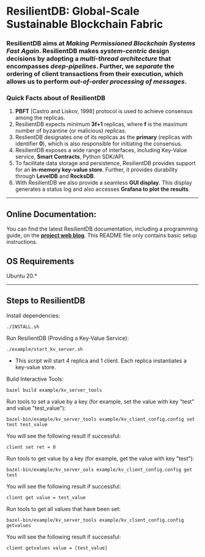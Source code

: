 # ResilientDB: Global-Scale Sustainable Blockchain Fabric

### ResilientDB aims at *Making Permissioned Blockchain Systems Fast Again*. ResilientDB makes *system-centric* design decisions by adopting a *multi-thread architecture* that encompasses *deep-pipelines*. Further, we *separate* the ordering of client transactions from their execution, which allows us to perform *out-of-order processing of messages*.

### Quick Facts about of ResilientDB
1. **PBFT** [Castro and Liskov, 1998] protocol is used to achieve consensus among the replicas.
2. ResilientDB expects minimum **3f+1** replicas, where **f** is the maximum number of byzantine (or malicious) replicas.
3. ReslientDB designates one of its replicas as the **primary** (replicas with identifier **0**), which is also responsible for initiating the consensus.
4. ResilientDB exposes a wide range of interfaces, including Key-Value service, **Smart Contracts**, Python SDK/API.
5. To facilitate data storage and persistence, ResilientDB provides support for an **in-memory key-value store**. Further, it provides durability through  **LevelDB** and **RocksDB**.
6. With ResilientDB we also provide a seamless **GUI display**. This display generates a status log and also accesses **Grafana to plot the results**. 

---


## Online Documentation:

You can find the latest ResilientDB documentation, including a programming guide, on the **[project web blog](https://blog.resilientdb.com/archive.html?tag=NexRes)**. This README file only contains basic setup instructions.

## OS Requirements
Ubuntu 20.*

---

## Steps to ResilientDB

Install dependencies:

    ./INSTALL.sh


Run ResilientDB (Providing a Key-Value Service):

    ./example/start_kv_server.sh
    
- This script will start 4 replica and 1 client. Each replica instantiates a key-value store.

Build Interactive Tools:

    bazel build example/kv_server_tools

Run tools to set a value by a key (for example, set the value with key "test" and value "test_value"):

    bazel-bin/example/kv_server_tools example/kv_client_config.config set test test_value
    
You will see the following result if successful:

    client set ret = 0

Run tools to get value by a key (for example, get the value with key "test"):

    bazel-bin/example/kv_server_ools example/kv_client_config.config get test
    
You will see the following result if successful:

    client get value = test_value

Run tools to get all values that have been set:

    bazel-bin/example/kv_server_tools example/kv_client_config.config getvalues

You will see the following result if successful:

    client getvalues value = [test_value]

